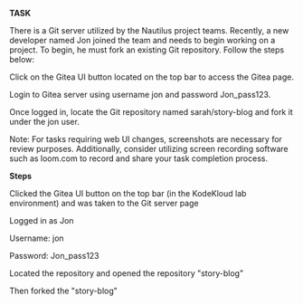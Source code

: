 **TASK**

There is a Git server utilized by the Nautilus project teams. Recently, a new developer named Jon joined the team and needs to begin working on a project. To begin, he must fork an existing Git repository. Follow the steps below:

Click on the Gitea UI button located on the top bar to access the Gitea page.

Login to Gitea server using username jon and password Jon_pass123.

Once logged in, locate the Git repository named sarah/story-blog and fork it under the jon user.

Note: For tasks requiring web UI changes, screenshots are necessary for review purposes. Additionally, consider utilizing screen recording software such as loom.com to record and share your task completion process.

**Steps**

Clicked the Gitea UI button on the top bar (in the KodeKloud lab environment) and was taken to the Git server page

Logged in as Jon

Username: jon

Password: Jon_pass123

Located the repository and opened the repository "story-blog"

Then forked the "story-blog"

